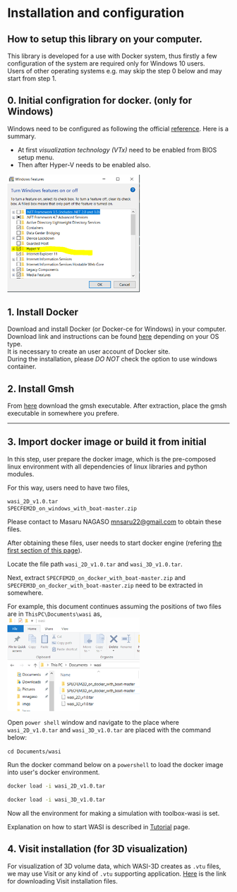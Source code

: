 # Installation and configuration

## How to setup this library on your computer.  

This library is developed for a use with Docker system, thus firstly a few configuration of the system are required only for Windows 10 users.  
Users of other operating systems e.g. may skip the step 0 below and may start from step 1.  


## 0. Initial configration for docker. (only for Windows)
Windows need to be configured as following the official [reference](https://docs.docker.com/docker-for-windows/install/). Here is a summary.  
- At first *visualization technology (VTx)* need to be enabled from BIOS setup menu.  
- Then after Hyper-V needs to be enabled also. 

<img src="./_static/imgs/hyperv.png" alt="hyperv" title="hyperv" width=300 />  


## 1. Install Docker
Download and install Docker (or Docker-ce for Windows) in your computer. Download link and instructions can be found [here](https://www.docker.com/get-started) depending on your OS type.  
It is necessary to create an user account of Docker site.  
During the installation, please *DO NOT* check the option to use windows container.  

## 2. Install Gmsh  
From [here](http://gmsh.info/bin/Windows/gmsh-4.1.4-Windows64.zip) download the gmsh executable.
After extraction, place the gmsh executable in somewhere you prefere.

---
## 3. Import docker image or build it from initial

In this step, user prepare the docker image, which is the pre-composed linux environment with all dependencies of linux libraries and python modules.

For this way, users need to have two files,
```
wasi_2D_v1.0.tar
SPECFEM2D_on_windows_with_boat-master.zip
```
Please contact to Masaru NAGASO mnsaru22@gmail.com to obtain these files.

After obtaining these files, user needs to start docker engine (refering [the first section of this page](tutorial.md)).

Locate the file path `wasi_2D_v1.0.tar` and `wasi_3D_v1.0.tar`.  

Next, extract `SPECFEM2D_on_docker_with_boat-master.zip` and `SPECFEM3D_on_docker_with_boat-master.zip` need to be extracted in somewhere.

For example, this document continues assuming the positions of two files are in `ThisPC\Documents\wasi` as,  
<img src="./_static/imgs/exp_file_composition.png" alt="hyperv" title="hyperv" width=300 />  



Open `power shell` window and navigate to the place where `wasi_2D_v1.0.tar` and `wasi_3D_v1.0.tar` are placed with the command below:

`cd Documents/wasi`  

Run the docker command below on a `powershell` to load the docker image into user's docker environment.

```bash
docker load -i wasi_2D_v1.0.tar
```

```bash
docker load -i wasi_3D_v1.0.tar
```


Now all the environment for making a simulation with toolbox-wasi is set.

Explanation on how to start WASI is described in [Tutorial](tutorial.md) page.


## 4. Visit installation (for 3D visualization)
For visualization of 3D volume data, which WASI-3D creates as `.vtu` files, we may use Visit or any kind of `.vtu` supporting application.
[Here](https://wci.llnl.gov/simulation/computer-codes/visit/executables) is the link for downloading Visit installation files.  

